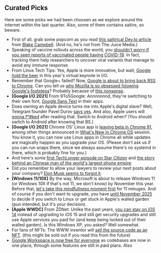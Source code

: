 ## Curated Picks

Here are some picks we had been choosen as we explore around the internet within the last quarter. Also, some of them contains saitire, so beware.

- First of all, grab some popcorn as you read [this saitirical Dev.to article](https://dev.to/blaketweeted/the-truth-about-open-source-developers-wds-2-2bb9) from [Blake Campbell](https://twitter.com/BlakeTweeted). (And no, he's not from The Juice Media.)
- Speaking of vaccine rollouts across the world, you [shouldn't worry if you seen reports of vaccinated people having COVID-19](https://www.technologyreview.com/2021/04/29/1024301/vaccines-covid-breakthrough-infections-immunity-cdc). In fact, tracking them help researchers to uncover viral variants that manage to avoid any immune response.
- From Linus Tech Tips: Yes, Apple is more innovative, but wait, [Google hold the beer](https://youtu.be/qCnM4osEIII) in this year's virtual keynote in I/O.
- Remember that Google+ failed? Now, [Google is about to bring back RSS to Chrome](https://blog.chromium.org/2021/05/an-experiment-in-helping-users-and-web.html). Can you tell us [why Mozilla is so obsessed folowing Google's footsteps](https://twitter.com/nixcraft/status/1395313399815311362?s=20)? Probably because of [this nonsense](https://bshq.rtapp.tk/nonsense-bs-105jdywp).
- **[Google I/O 2021]** From 9To5Google: Annnnnnnd, they're switching to their own font, [Google Sans Text](https://9to5google.com/2021/05/19/google-sans-text/) in their apps.
- Does owning an Apple device turns me into Apple's digital slave? Well, Telegram founder Pavel Durov [says yes](https://www.androidauthority.com/telegram-apple-digital-slave-1227646/). And also, Apple users will [gonna f*#ked](http://www.youtube.com/watch?v=cOmdkN6MOwU) after reading that. Switch to Android when? (You should switch to Android after knowing that BS.)
- **[Google I/O 2021]** Chrome OS' Linux app is [leaving beta in Chrome 91](https://www.theverge.com/2021/5/20/22445382/chromeos-linux-release-beta-version-91), among other things announced in [What's New in Chrome OS](https://youtu.be/a8kkzdOfAgU) session. You know it, you can now use Linux apps in Chrome all while updates are magically happen as you upgrade your OS. (Please don't ask us if you can run snaps there, since we always assume there's no systemd in there, which is probably fine for you.)
- And here's some [first TechLonger episode on Star Citizen](https://youtu.be/bYs_zn2pTZo) and [the story behind an Chinese man of the world's largest phone empire](https://youtu.be/VIggp85vgZA).
- Did you remember to allow your lawyers to review your next posts about your company? [Elon Musk seems to forgot it](https://www.theverge.com/2021/6/1/22463920/elon-musk-stock-price-tweets-sec).
- **[Windows 11/10X]** By the way, Microsoft is about to release Windows 11 (or Windows 10X if that's not 11, we don't know) by November this year. Before that, [let's take this mindfullness moment first](https://www.zdnet.com/article/microsoft-wants-you-to-calm-down-about-windows-11-in-a-twisted-wonderful-way/) for 11 minuges. And of course if you don't want to upgrade, you have [until November 2025](https://www.extremetech.com/computing/323676-microsoft-will-drop-support-for-windows-10-by-2025?utm_campaign=trueAnthem%3A+Trending+Content&utm_medium=trueAnthem&utm_source=facebook) to decide if you switch to Linux or get stuck in Apple's walled garden (pun intended, but it's your decision).
- **[Apple WWDC]** From ZDNet: Unlike the past years, [you can stay on iOS 14](https://www.zdnet.com/article/ios-14-could-become-apples-windows-xp/) instead of upgrading to iOS 15 and still get security upgrades and still use Apple services you paid for (and keep being locked out of their walled garden). Is this Windows XP, you asked? Well somewhat.
- For fans of NFTs: The WWW inventor will [sell the source code as an NFT](https://learningenglish.voanews.com/a/world-wide-web-inventor-to-sell-source-code-/5929893.html). (this might be sold out if you read this from the future)
- [Google Workspace is now free for everyone](https://www.thurrott.com/google/251868/google-makes-workspace-free-for-everyone) as codebases are now in one place, through some features are still in paid plans. Also
